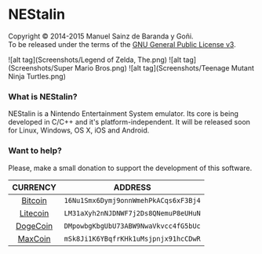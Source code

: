 # NEStalin
Copyright © 2014-2015 Manuel Sainz de Baranda y Goñi.  
To be released under the terms of the [GNU General Public License v3](http://www.gnu.org/copyleft/gpl.html).

![alt tag](Screenshots/Legend of Zelda, The.png)
![alt tag](Screenshots/Super Mario Bros.png)
![alt tag](Screenshots/Teenage Mutant Ninja Turtles.png)
### What is NEStalin?
NEStalin is a Nintendo Entertainment System emulator. Its core is being developed in C/C++ and it's platform-independent. It will be released soon for Linux, Windows, OS X, iOS and Android.

### Want to help?
Please, make a small donation to support the development of this software.

CURRENCY|ADDRESS
:---:|:---:
[Bitcoin](https://bitcoin.org)|`16Nu1Smx6Dymj9onnWmehPkACqs6xF3Bj4`
[Litecoin](https://litecoin.org)|`LM31aXyh2nNJDNWF7j2Ds8QNemuP8eUHuN`
[DogeCoin](http://dogecoin.com)|`DMpowbgKbgUbU73ABW9NwaVkvcc4fG5bUc`
[MaxCoin](http://www.maxcoin.co.uk)|`mSk8Ji1K6YBqfrKHk1uMsjpnjx91hcCDwR`
